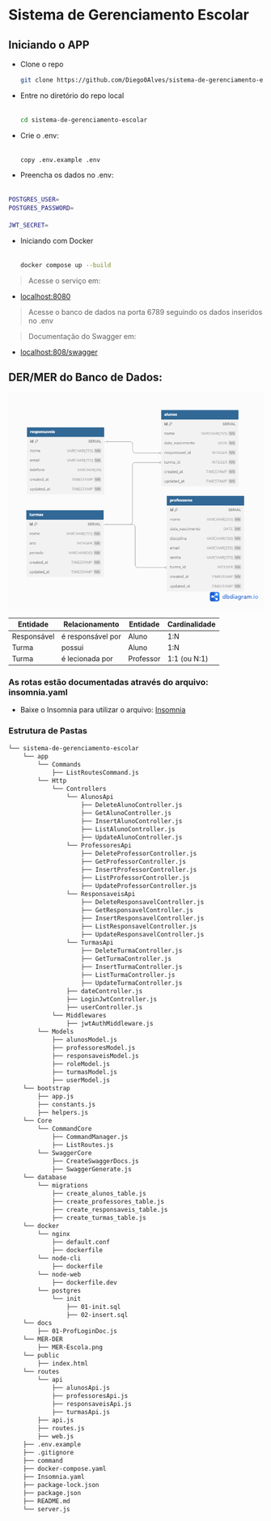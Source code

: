 # Sistema de Gerenciamento Escolar

## Iniciando o APP

- Clone o repo 

    ```sh
    git clone https://github.com/Diego0Alves/sistema-de-gerenciamento-escolar.git
    
    ```

- Entre no diretório do repo local

    ```sh

    cd sistema-de-gerenciamento-escolar

    ```

- Crie o .env:

    ```sh

    copy .env.example .env

    ```

- Preencha os dados no .env:

```sh

POSTGRES_USER=
POSTGRES_PASSWORD=

JWT_SECRET=

```

- Iniciando com Docker

    ```sh

    docker compose up --build

    ```

> Acesse o serviço em:

- [localhost:8080](http://localhost:8080/)

> Acesse o banco de dados na porta 6789 seguindo os dados inseridos no .env

> Documentação do Swagger em:

- [localhost:808/swagger](http://localhost:8080/swagger/)

## DER/MER do Banco de Dados:

![MER](./MER-DER/MER-Escola.png)

| Entidade    | Relacionamento    | Entidade  | Cardinalidade  |
| ----------- | ----------------- | --------- | -------------- |
| Responsável | é responsável por | Aluno     | 1\:N           |
| Turma       | possui            | Aluno     | 1\:N           |
| Turma       | é lecionada por   | Professor | 1:1 (ou N:1)   |

### As rotas estão documentadas através do arquivo: insomnia.yaml

- Baixe o Insomnia para utilizar o arquivo: [Insomnia](https://insomnia.rest/download)

### Estrutura de Pastas

```
└── sistema-de-gerenciamento-escolar
    └── app
        └── Commands
            ├── ListRoutesCommand.js
        └── Http
            └── Controllers
                └── AlunosApi
                    ├── DeleteAlunoController.js
                    ├── GetAlunoController.js
                    ├── InsertAlunoController.js
                    ├── ListAlunoController.js
                    ├── UpdateAlunoController.js
                └── ProfessoresApi
                    ├── DeleteProfessorController.js
                    ├── GetProfessorController.js
                    ├── InsertProfessorController.js
                    ├── ListProfessorController.js
                    ├── UpdateProfessorController.js
                └── ResponsaveisApi
                    ├── DeleteResponsavelController.js
                    ├── GetResponsavelController.js
                    ├── InsertResponsavelController.js
                    ├── ListResponsavelController.js
                    ├── UpdateResponsavelController.js
                └── TurmasApi
                    ├── DeleteTurmaController.js
                    ├── GetTurmaController.js
                    ├── InsertTurmaController.js
                    ├── ListTurmaController.js
                    ├── UpdateTurmaController.js
                ├── dateController.js
                ├── LoginJwtController.js
                ├── userController.js
            └── Middlewares
                ├── jwtAuthMiddleware.js
        └── Models
            ├── alunosModel.js
            ├── professoresModel.js
            ├── responsaveisModel.js
            ├── roleModel.js
            ├── turmasModel.js
            ├── userModel.js
    └── bootstrap
        ├── app.js
        ├── constants.js
        ├── helpers.js
    └── Core
        └── CommandCore
            ├── CommandManager.js
            ├── ListRoutes.js
        └── SwaggerCore
            ├── CreateSwaggerDocs.js
            ├── SwaggerGenerate.js
    └── database
        └── migrations
            ├── create_alunos_table.js
            ├── create_professores_table.js
            ├── create_responsaveis_table.js
            ├── create_turmas_table.js
    └── docker
        └── nginx
            ├── default.conf
            ├── dockerfile
        └── node-cli
            ├── dockerfile
        └── node-web
            ├── dockerfile.dev
        └── postgres
            └── init
                ├── 01-init.sql
                ├── 02-insert.sql
    └── docs
        ├── 01-ProfLoginDoc.js
    └── MER-DER
        ├── MER-Escola.png
    └── public
        ├── index.html
    └── routes
        └── api
            ├── alunosApi.js
            ├── professoresApi.js
            ├── responsaveisApi.js
            ├── turmasApi.js
        ├── api.js
        ├── routes.js
        ├── web.js
    ├── .env.example
    ├── .gitignore
    ├── command
    ├── docker-compose.yaml
    ├── Insomnia.yaml
    ├── package-lock.json
    ├── package.json
    ├── README.md
    └── server.js
```